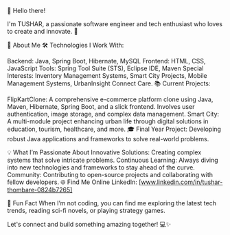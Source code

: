 👋 Hello there!

I'm TUSHAR, a passionate software engineer and tech enthusiast who loves to create and innovate. 🚀

🌟 About Me
🛠 Technologies I Work With:

Backend: Java, Spring Boot, Hibernate, MySQL
Frontend: HTML, CSS, JavaScript
Tools: Spring Tool Suite (STS), Eclipse IDE, Maven
Special Interests: Inventory Management Systems, Smart City Projects, Mobile Management Systems, UrbanInsight Connect Care.
📚 Current Projects:

FlipKartClone: A comprehensive e-commerce platform clone using Java, Maven, Hibernate, Spring Boot, and a slick frontend. Involves user authentication, image storage, and complex data management.
Smart City: A multi-module project enhancing urban life through digital solutions in education, tourism, healthcare, and more.
🎓 Final Year Project: Developing robust Java applications and frameworks to solve real-world problems.

💡 What I’m Passionate About
Innovative Solutions: Creating complex systems that solve intricate problems.
Continuous Learning: Always diving into new technologies and frameworks to stay ahead of the curve.
Community: Contributing to open-source projects and collaborating with fellow developers.
🌐 Find Me Online
LinkedIn: [www.linkedin.com/in/tushar-thombare-0824b7265]

🧩 Fun Fact
When I’m not coding, you can find me exploring the latest tech trends, reading sci-fi novels, or playing strategy games.

Let's connect and build something amazing together! 💻✨

<!---
tusharthombare2001/tusharthombare2001 is a ✨ special ✨ repository because its `README.md` (this file) appears on your GitHub profile.
You can click the Preview link to take a look at your changes.
--->
